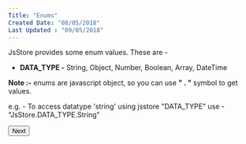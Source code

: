 ```yaml
---
Title: "Enums"
Created Date: "08/05/2018"
Last Updated : "09/05/2018"
---
```


JsStore provides some enum values. These are -

*   **DATA\_TYPE -** String, Object, Number, Boolean, Array, DateTime


**Note :-** enums are javascript object, so you can use **" . "** symbol to get values.

e.g. - To access datatype 'string' using jsstore "DATA\_TYPE" use - "JsStore.DATA\_TYPE.String"

<p class="margin-top-40px center-align">
    <button class="btn info btnNext">Next</button>
</p>
